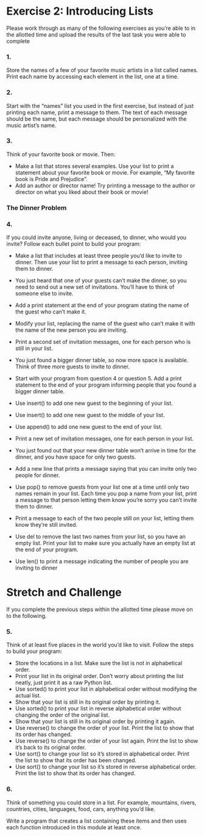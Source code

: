 # Exercise 2: Introducing Lists

Please work through as many of the following exercises as you’re able to in the allotted time and upload the results of the last task you were able to complete

### 1. 
Store the names of a few of your favorite music artists in a list called names. Print each name by accessing each element in the list, one at a time. 


### 2. 
Start with the “names” list you used in the first exercise, but instead of just printing each name, print a message to them. The text of each message should be the same, but each message should be personalized with the music artist’s name. 

### 3. 
Think of your favorite book or movie. Then:
- Make a list that stores several examples. Use your list to print a statement about your favorite book or movie. For example, “My favorite book is Pride and Prejudice”.
- Add an author or director name! Try printing a message to the author or director on what you liked about their book or movie!

### The Dinner Problem

### 4.
If you could invite anyone, living or deceased, to dinner, who would you invite? Follow each bullet point to build your program:
   
- Make a list that includes at least three people you’d like to invite to dinner. Then use your list to print a message to each person, inviting them to dinner.

- You just heard that one of your guests can’t make the dinner, so you need to send out a new set of invitations. You’ll have to think of someone else to invite.

- Add a print statement at the end of your program stating the name of the guest who can’t make it.

- Modify your list, replacing the name of the guest who can’t make it with the name of the new person you are inviting. 

- Print a second set of invitation messages, one for each person who is still in your list.

- You just found a bigger dinner table, so now more space is available. Think of three more guests to invite to dinner. 

- Start with your program from question 4 or question 5. Add a print statement to the end of your program informing people that you found a bigger dinner table.

- Use insert() to add one new guest to the beginning of your list. 

- Use insert() to add one new guest to the middle of your list.

- Use append() to add one new guest to the end of your list. 

- Print a new set of invitation messages, one for each person in your list.

- You just found out that your new dinner table won’t arrive in time for the dinner, and you have space for only two guests. 

- Add a new line that prints a message saying that you can invite only two people for dinner. 

- Use pop() to remove guests from your list one at a time until only two names remain in your list. Each time you pop a name from your list, print a message to that person letting them know you’re sorry you can’t invite them to dinner. 

- Print a message to each of the two people still on your list, letting them know they’re still invited. 

- Use del to remove the last two names from your list, so you have an empty list. Print your list to make sure you actually have an empty list at the end of your program. 

- Use len() to print a message indicating the number of people you are inviting to dinner

# Stretch and Challenge

If you complete the previous steps within the allotted time please move on to the following.

### 5.
Think of at least five places in the world you’d like to visit. Follow the steps to build your program: 

- Store the locations in a list. Make sure the list is not in alphabetical order.
- Print your list in its original order. Don’t worry about printing the list neatly, just print it as a raw Python list.
- Use sorted() to print your list in alphabetical order without modifying the actual list. 
- Show that your list is still in its original order by printing it. 
- Use sorted() to print your list in reverse alphabetical order without changing the order of the original list. 
- Show that your list is still in its original order by printing it again. 
- Use reverse() to change the order of your list. Print the list to show that its order has changed. 
- Use reverse() to change the order of your list again. Print the list to show it’s back to its original order. 
- Use sort() to change your list so it’s stored in alphabetical order. Print the list to show that its order has been changed. 
- Use sort() to change your list so it’s stored in reverse alphabetical order. Print the list to show that its order has changed.

### 6. 
Think of something you could store in a list. For example, mountains, rivers, countries, cities, languages, food, cars, anything you’d like. 

Write a program that creates a list containing these items and then uses each function introduced in this module at least once.

